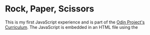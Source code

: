 # Rock, Paper, Scissors

This is my first JavaScript experience and is part of the [Odin Project's Curriculum](https://www.theodinproject.com/). The JavaScript is embedded in an HTML file using the <script> tag. To play the game, you open the HTML file in a web browser A prompt will appear, advising you to submit your response ("rock," "paper," or "scissors"). You will then open the console to view what was selected by the computer and whether you won or lost.

This is incredibly rudimentary as it is my very first JavaScript project. I hope to improve functionality and design as I learn more about the language.
